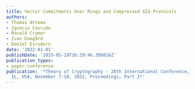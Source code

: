 ```yaml
---
title: Vector Commitments Over Rings and Compressed $Σ$-Protocols
authors:
- Thomas Attema
- Ignacio Cascudo
- Ronald Cramer
- Ivan Damgård
- Daniel Escudero
date: '2022-01-01'
publishDate: '2025-05-18T16:29:46.399816Z'
publication_types:
- paper-conference
publication: '*Theory of Cryptography - 20th International Conference, TCC 2022, Chicago,
  IL, USA, November 7-10, 2022, Proceedings, Part I*'
---
```

